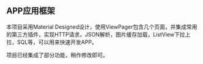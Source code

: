 ## APP应用框架 ##

本项目采用Material Designed设计，使用ViewPager包含几个页面，并集成常用的第三方插件，实现HTTP请求，JSON解析，图片缓存加载，ListView下拉上拉，SQL等，可以用来快速开发APP。

项目已经集成了部分功能，稍作修改即可。

